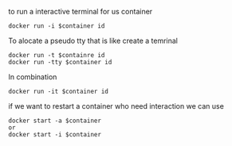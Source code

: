 to run a interactive terminal for us container

    docker run -i $container id

To alocate a pseudo tty that is like create a temrinal

    docker run -t $containre id
    docker run -tty $container id

In combination
    
    docker run -it $container id

if we want to restart a container who need  interaction we can use

    docker start -a $container
    or 
    docker start -i $container